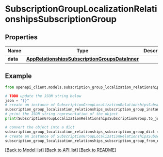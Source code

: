 # SubscriptionGroupLocalizationRelationshipsSubscriptionGroup


## Properties

Name | Type | Description | Notes
------------ | ------------- | ------------- | -------------
**data** | [**AppRelationshipsSubscriptionGroupsDataInner**](AppRelationshipsSubscriptionGroupsDataInner.md) |  | [optional] 

## Example

```python
from openapi_client.models.subscription_group_localization_relationships_subscription_group import SubscriptionGroupLocalizationRelationshipsSubscriptionGroup

# TODO update the JSON string below
json = "{}"
# create an instance of SubscriptionGroupLocalizationRelationshipsSubscriptionGroup from a JSON string
subscription_group_localization_relationships_subscription_group_instance = SubscriptionGroupLocalizationRelationshipsSubscriptionGroup.from_json(json)
# print the JSON string representation of the object
print(SubscriptionGroupLocalizationRelationshipsSubscriptionGroup.to_json())

# convert the object into a dict
subscription_group_localization_relationships_subscription_group_dict = subscription_group_localization_relationships_subscription_group_instance.to_dict()
# create an instance of SubscriptionGroupLocalizationRelationshipsSubscriptionGroup from a dict
subscription_group_localization_relationships_subscription_group_from_dict = SubscriptionGroupLocalizationRelationshipsSubscriptionGroup.from_dict(subscription_group_localization_relationships_subscription_group_dict)
```
[[Back to Model list]](../README.md#documentation-for-models) [[Back to API list]](../README.md#documentation-for-api-endpoints) [[Back to README]](../README.md)


